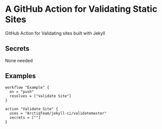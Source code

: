 # A GitHub Action for Validating Static Sites

GitHub Action for Validating sites built with Jekyll

## Secrets

None needed

## Examples

```hcl
workflow "Example" {
  on = "push"
  resolves = ["Validate Site"]
}

action "Validate Site" {
  uses = "ArctiqTeam/jekyll-ci/validatemaster"
  secrets = [""]
}
```
